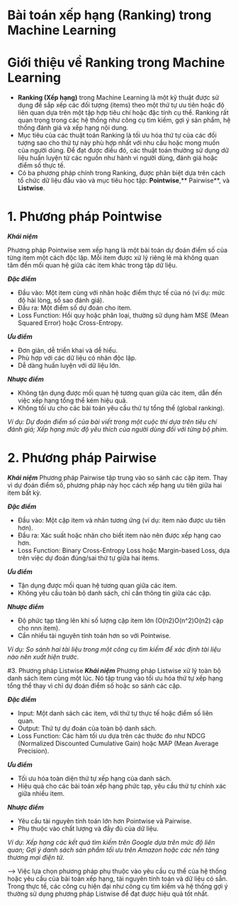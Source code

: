 # Bài toán xếp hạng (Ranking) trong Machine Learning

# Giới thiệu về Ranking trong Machine Learning
- **Ranking (Xếp hạng)** trong Machine Learning là một kỹ thuật được sử dụng để sắp xếp các đối tượng (items) theo một thứ tự ưu tiên hoặc độ liên quan dựa trên một tập hợp tiêu chí hoặc đặc tính cụ thể. Ranking rất quan trọng trong các hệ thống như công cụ tìm kiếm, gợi ý sản phẩm, hệ thống đánh giá và xếp hạng nội dung.
- Mục tiêu của các thuật toán Ranking là tối ưu hóa thứ tự của các đối tượng sao cho thứ tự này phù hợp nhất với nhu cầu hoặc mong muốn của người dùng. Để đạt được điều đó, các thuật toán thường sử dụng dữ liệu huấn luyện từ các nguồn như hành vi người dùng, đánh giá hoặc điểm số thực tế.
- Có ba phương pháp chính trong Ranking, được phân biệt dựa trên cách tổ chức dữ liệu đầu vào và mục tiêu học tập: **Pointwise**,** Pairwise**, và **Listwise**.

# 1. Phương pháp Pointwise

_**Khái niệm**_

Phương pháp Pointwise xem xếp hạng là một bài toán dự đoán điểm số của từng item một cách độc lập. Mỗi item được xử lý riêng lẻ mà không quan tâm đến mối quan hệ giữa các item khác trong tập dữ liệu.

_**Đặc điểm**_
- Đầu vào: Một item cùng với nhãn hoặc điểm thực tế của nó (ví dụ: mức độ hài lòng, số sao đánh giá).
- Đầu ra: Một điểm số dự đoán cho item.
- Loss Function: Hồi quy hoặc phân loại, thường sử dụng hàm MSE (Mean Squared Error) hoặc Cross-Entropy.

_**Ưu điểm**_
- Đơn giản, dễ triển khai và dễ hiểu.
- Phù hợp với các dữ liệu có nhãn độc lập.
- Dễ dàng huấn luyện với dữ liệu lớn.

_**Nhược điểm**_
- Không tận dụng được mối quan hệ tương quan giữa các item, dẫn đến việc xếp hạng tổng thể kém hiệu quả.
- Không tối ưu cho các bài toán yêu cầu thứ tự tổng thể (global ranking).
  
_Ví dụ: Dự đoán điểm số của bài viết trong một cuộc thi dựa trên tiêu chí đánh giá; Xếp hạng mức độ yêu thích của người dùng đối với từng bộ phim._


# 2. Phương pháp Pairwise
_**Khái niệm**_
Phương pháp Pairwise tập trung vào so sánh các cặp item. Thay vì dự đoán điểm số, phương pháp này học cách xếp hạng ưu tiên giữa hai item bất kỳ.

_**Đặc điểm**_
- Đầu vào: Một cặp item và nhãn tương ứng (ví dụ: item nào được ưu tiên hơn).
- Đầu ra: Xác suất hoặc nhãn cho biết item nào nên được xếp hạng cao hơn.
- Loss Function: Binary Cross-Entropy Loss hoặc Margin-based Loss, dựa trên việc dự đoán đúng/sai thứ tự giữa hai items.

_**Ưu điểm**_
- Tận dụng được mối quan hệ tương quan giữa các item.
- Không yêu cầu toàn bộ danh sách, chỉ cần thông tin giữa các cặp.

_**Nhược điểm**_
- Độ phức tạp tăng lên khi số lượng cặp item lớn (O(n2)O(n^2)O(n2) cặp cho nnn item).
- Cần nhiều tài nguyên tính toán hơn so với Pointwise.

_Ví dụ: So sánh hai tài liệu trong một công cụ tìm kiếm để xác định tài liệu nào nên xuất hiện trước._


#3. Phương pháp Listwise
_**Khái niệm**_
Phương pháp Listwise xử lý toàn bộ danh sách item cùng một lúc. Nó tập trung vào tối ưu hóa thứ tự xếp hạng tổng thể thay vì chỉ dự đoán điểm số hoặc so sánh các cặp.

_**Đặc điểm**_
- Input: Một danh sách các item, với thứ tự thực tế hoặc điểm số liên quan.
- Output: Thứ tự dự đoán của toàn bộ danh sách.
- Loss Function: Các hàm tối ưu dựa trên các thước đo như NDCG (Normalized Discounted Cumulative Gain) hoặc MAP (Mean Average Precision).

_**Ưu điểm**_
- Tối ưu hóa toàn diện thứ tự xếp hạng của danh sách.
- Hiệu quả cho các bài toán xếp hạng phức tạp, yêu cầu thứ tự chính xác giữa nhiều item.

_**Nhược điểm**_
- Yêu cầu tài nguyên tính toán lớn hơn Pointwise và Pairwise.
- Phụ thuộc vào chất lượng và đầy đủ của dữ liệu.

_Ví dụ_: _Xếp hạng các kết quả tìm kiếm trên Google dựa trên mức độ liên quan; Gợi ý danh sách sản phẩm tối ưu trên Amazon hoặc các nền tảng thương mại điện tử._

--> Việc lựa chọn phương pháp phụ thuộc vào yêu cầu cụ thể của hệ thống hoặc yêu cầu của bài toán xếp hạng, tài nguyên tính toán và dữ liệu có sẵn. Trong thực tế, các công cụ hiện đại như công cụ tìm kiếm và hệ thống gợi ý thường sử dụng phương pháp Listwise để đạt được hiệu quả tốt nhất.
